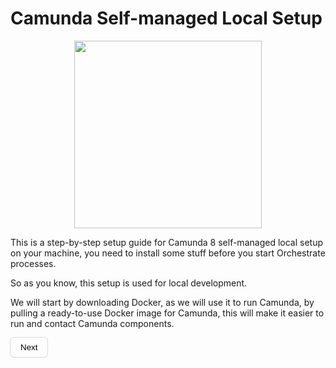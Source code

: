 
<style>
    h1 a {
        display: none;
    }
    img {
         display: block;
         margin : auto auto;
         width: 300px
    }
    button {
        background-color: transparent;
        padding: 0.5rem 1rem;
        cursor: pointer;
        border: none;
         border-radius: 5px;
        box-shadow: rgba(0, 0, 0, 0.02) 0px 1px 3px 0px, rgba(27, 31, 35, 0.15) 0px 0px 0px 1px;
    }
    button a {
        text-decoration: none;
        color: black;
    }
</style>

# Camunda Self-managed Local Setup

<img src = "https://camunda.com/wp-content/uploads/camunda/blog-images/4-icon.png">

This is a step-by-step setup guide for Camunda 8 self-managed local setup on your machine, you need to install some stuff before you start Orchestrate processes.

So as you know, this setup is used for local development.

We will start by downloading Docker, as we will use it to run Camunda, by pulling a ready-to-use Docker image for Camunda, this will make it easier to run and contact Camunda components.

<button><a href="https://emam96.github.io/Camunda_Setup/Docker">Next</a></button>
